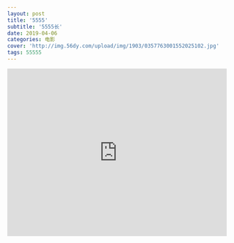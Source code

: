 ```yaml
---
layout: post
title: '5555'
subtitle: '5555长'
date: 2019-04-06
categories: 电影
cover: 'http://img.56dy.com/upload/img/1903/0357763001552025102.jpg'
tags: 55555
---
```



<iframe type="text/html" width="100%" height="385" src="http://wolongzy.net/play/id/119930/url/aHR0cDovL2NuNC43OGxvdmUuY24vaGxzLzIwMTkwMzMxLzYyMjM2NzkxZWQzMGYxNDE1ZmY0OTUxNmQ5MGE3NzYyLzE1NTM5NjM1NDIvaW5kZXgubTN1OA%3D%3D.html" allowFullScreen="true" frameborder="0">
